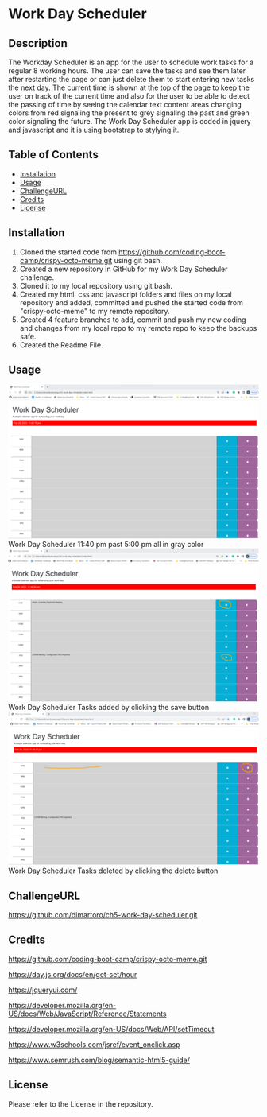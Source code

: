 

# Work Day Scheduler

## Description

The Workday Scheduler is an app for the user to schedule work tasks for a regular 8 working hours. The user can save the tasks and see them later after restarting the page or can just delete them to start entering new tasks the next day. The current time is shown at the top of the page to keep the user on 
track of the current time and also for the user to be able to detect the passing of time by seeing the calendar text content areas changing colors from red signaling the present to grey signaling the past and green color signaling the future. The Work Day Scheduler app is coded in jquery and javascript and it is using bootstrap to stylying it.


## Table of Contents

- [Installation](#installation)
- [Usage](#usage)
- [ChallengeURL](#challengeurl)
- [Credits](#credits)
- [License](#license)

## Installation

1. Cloned the started code from https://github.com/coding-boot-camp/crispy-octo-meme.git using git bash.
2. Created a new repository in GitHub for my Work Day Scheduler challenge.
3. Cloned it to my local repository using git bash.
4. Created my html, css and javascript folders and files on my local repository and added, committed and pushed the started code from "crispy-octo-meme" to my
   remote repository.
5. Created 4 feature branches to add, commit and push my new coding and changes from my local repo to my remote repo to keep the backups safe.
6. Created the Readme File.



## Usage 

![alt "Work Day Scheduler"](./assets/images/wdschedulercalendarp1.png) Work Day Scheduler 11:40 pm past 5:00 pm all in gray color
![alt "Work Day Scheduler"](./assets/images/wdschedulercalendarp2.png) Work Day Scheduler Tasks added by clicking the save button
![alt "Work Day Scheduler"](./assets/images/wdschedulercalendarp3.png) Work Day Scheduler Tasks deleted by clicking the delete button

## ChallengeURL

https://github.com/dimartoro/ch5-work-day-scheduler.git


## Credits

https://github.com/coding-boot-camp/crispy-octo-meme.git

https://day.js.org/docs/en/get-set/hour

https://jqueryui.com/

https://developer.mozilla.org/en-US/docs/Web/JavaScript/Reference/Statements

https://developer.mozilla.org/en-US/docs/Web/API/setTimeout

https://www.w3schools.com/jsref/event_onclick.asp

https://www.semrush.com/blog/semantic-html5-guide/



## License

Please refer to the License in the repository.